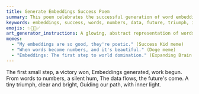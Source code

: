 ```yaml
---
title: Generate Embeddings Success Poem
summary: This poem celebrates the successful generation of word embeddings as a crucial first step, transforming words into numbers and setting the stage for future data-driven insights.
keywords: embeddings, success, words, numbers, data, future, triumph, inner light, generation
emojis: ✨🔢🚀✅
art_generator_instructions: A glowing, abstract representation of words transforming into numbers, with a sense of smooth, effortless flow. A small, bright light emanates from the center, symbolizing the "inner light" of data-driven insights. The overall feeling should be one of quiet accomplishment, the beauty of transformation, and the promise of future discoveries.
memes:
  - "My embeddings are so good, they're poetic." (Success Kid meme)
  - "When words become numbers, and it's beautiful." (Doge meme)
  - "Embeddings: The first step to world domination." (Expanding Brain meme)
---
```

The first small step, a victory won,
Embeddings generated, work begun.
From words to numbers, a silent hum,
The data flows, the future's come.
A tiny triumph, clear and bright,
Guiding our path, with inner light.
